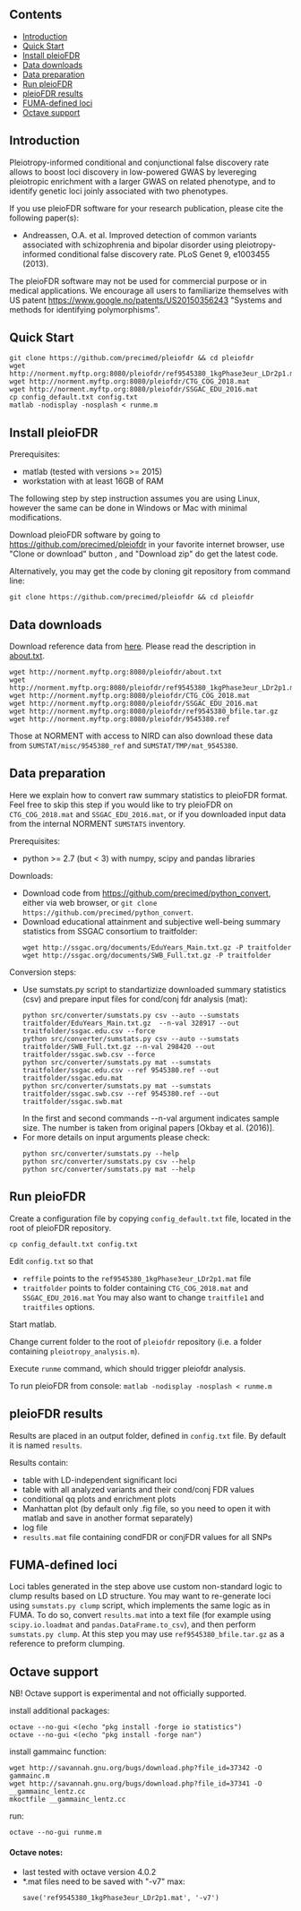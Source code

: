 ## Contents

* [Introduction](#introduction)
* [Quick Start](#quick-start)
* [Install pleioFDR](#install-pleiofdr)
* [Data downloads](#data-downloads)
* [Data preparation](#data-preparation)
* [Run pleioFDR](#run-pleiofdr)
* [pleioFDR results](#pleiofdr-results)
* [FUMA-defined loci](#fuma-defined-loci)
* [Octave support](#octave-support)

## Introduction

Pleiotropy-informed conditional and conjunctional false discovery rate allows to boost loci discovery in low-powered GWAS by levereging pleiotropic enrichment with a larger GWAS on related phenotype, and to identify genetic loci joinly associated with two phenotypes.

If you use pleioFDR software for your research publication, please cite the following paper(s):
* Andreassen, O.A. et al. Improved detection of common variants associated with schizophrenia and bipolar disorder using pleiotropy-informed conditional false discovery rate. PLoS Genet 9, e1003455 (2013). 

The pleioFDR software may not be used for commercial purpose or in medical applications.
We encourage all users to familiarize themselves with US patent https://www.google.no/patents/US20150356243 "Systems and methods for identifying polymorphisms".

## Quick Start

```
git clone https://github.com/precimed/pleiofdr && cd pleiofdr
wget http://norment.myftp.org:8080/pleiofdr/ref9545380_1kgPhase3eur_LDr2p1.mat
wget http://norment.myftp.org:8080/pleiofdr/CTG_COG_2018.mat
wget http://norment.myftp.org:8080/pleiofdr/SSGAC_EDU_2016.mat
cp config_default.txt config.txt
matlab -nodisplay -nosplash < runme.m
```

## Install pleioFDR

Prerequisites:
 - matlab (tested with versions >= 2015)
 - workstation with at least 16GB of RAM
 
The following step by step instruction assumes you are using Linux, however the same can be done in Windows or Mac with minimal modifications.

Download pleioFDR software by going to https://github.com/precimed/pleiofdr in your favorite internet browser, use "Clone or download" button , and "Download zip" do get the latest code.
  
Alternatively, you may get the code by cloning git repository from command line:
  ```
  git clone https://github.com/precimed/pleiofdr && cd pleiofdr
  ```

## Data downloads

Download reference data from [here](http://norment.myftp.org:8080/pleiofdr/). 
Please read the description in [about.txt](http://norment.myftp.org:8080/pleiofdr/about.txt).

  ```
  wget http://norment.myftp.org:8080/pleiofdr/about.txt
  wget http://norment.myftp.org:8080/pleiofdr/ref9545380_1kgPhase3eur_LDr2p1.mat
  wget http://norment.myftp.org:8080/pleiofdr/CTG_COG_2018.mat
  wget http://norment.myftp.org:8080/pleiofdr/SSGAC_EDU_2016.mat
  wget http://norment.myftp.org:8080/pleiofdr/ref9545380_bfile.tar.gz
  wget http://norment.myftp.org:8080/pleiofdr/9545380.ref
  ```

Those at NORMENT with access to NIRD can also download these data from ``SUMSTAT/misc/9545380_ref`` and ``SUMSTAT/TMP/mat_9545380``.

## Data preparation

Here we explain how to convert raw summary statistics to pleioFDR format.
Feel free to skip this step if you would like to try pleioFDR on ``CTG_COG_2018.mat`` and ``SSGAC_EDU_2016.mat``,
or if you downloaded input data from the internal NORMENT ``SUMSTATS`` inventory.

Prerequisites:
 - python >= 2.7 (but < 3) with numpy, scipy and pandas libraries

Downloads:
 - Download code from https://github.com/precimed/python_convert, either via web browser, or ``git clone https://github.com/precimed/python_convert``.
 - Download educational attainment and subjective well-being summary statistics
from SSGAC consortium to traitfolder:
   ```
   wget http://ssgac.org/documents/EduYears_Main.txt.gz -P traitfolder
   wget http://ssgac.org/documents/SWB_Full.txt.gz -P traitfolder
   ```

Conversion steps:
  - Use sumstats.py script to standartizize downloaded summary statistics (csv)
and prepare input files for cond/conj fdr analysis (mat):
    ```
    python src/converter/sumstats.py csv --auto --sumstats traitfolder/EduYears_Main.txt.gz  --n-val 328917 --out traitfolder/ssgac.edu.csv --force
    python src/converter/sumstats.py csv --auto --sumstats traitfolder/SWB_Full.txt.gz --n-val 298420 --out traitfolder/ssgac.swb.csv --force
    python src/converter/sumstats.py mat --sumstats traitfolder/ssgac.edu.csv --ref 9545380.ref --out traitfolder/ssgac.edu.mat
    python src/converter/sumstats.py mat --sumstats traitfolder/ssgac.swb.csv --ref 9545380.ref --out traitfolder/ssgac.swb.mat
    ```
    In the first and second commands --n-val argument indicates sample size. The number is taken from original papers [Okbay et al. (2016)].
  - For more details on input arguments please check:
    ```
    python src/converter/sumstats.py --help
    python src/converter/sumstats.py csv --help
    python src/converter/sumstats.py mat --help
    ```
 
## Run pleioFDR

  Create a configuration file by copying ``config_default.txt`` file, located in the root of pleioFDR repository.
  ```
  cp config_default.txt config.txt
  ```
  
  Edit ``config.txt`` so that 
  * ``reffile`` points to the ``ref9545380_1kgPhase3eur_LDr2p1.mat`` file
  * ``traitfolder`` points to folder containing ``CTG_COG_2018.mat`` and ``SSGAC_EDU_2016.mat``
  You may also want to change ``traitfile1`` and ``traitfiles`` options.
  
  Start matlab.
  
  Change current folder to the root of ``pleiofdr`` repository (i.e. a folder containing ``pleiotropy_analysis.m``).
  
  Execute ``runme`` command, which should trigger pleiofdr analysis.

  To run pleioFDR from console:
    ```
    matlab -nodisplay -nosplash < runme.m
    ```
    
## pleioFDR results

  Results are placed in an output folder, defined in ``config.txt`` file. By default it is named ``results``.
  
  Results contain:
   * table with LD-independent significant loci
   * table with all analyzed variants and their cond/conj FDR values
   * conditional qq plots and enrichment plots
   * Manhattan plot (by default only .fig file, so you need to open it with
     matlab and save in another format separately)
   * log file
   * ``results.mat`` file containing condFDR or conjFDR values for all SNPs

## FUMA-defined loci

  Loci tables generated in the step above use custom non-standard logic to clump results based on LD structure.
  You may want to re-generate loci using ``sumstats.py clump`` script, which implements the same logic as in FUMA.
  To do so,  convert ``results.mat`` into a text file (for example using ``scipy.io.loadmat``
  and ``pandas.DataFrame.to_csv``), and then perform ``sumstats.py clump``.
  At this step you may use ``ref9545380_bfile.tar.gz`` as a reference to preform clumping.

## Octave support

NB! Octave support is experimental and not officially supported.

install additional packages:
  ```
  octave --no-gui <(echo "pkg install -forge io statistics")
  octave --no-gui <(echo "pkg install -forge nan")
  ```

install  gammainc function:
  
  ```
  wget http://savannah.gnu.org/bugs/download.php?file_id=37342 -O gammainc.m
  wget http://savannah.gnu.org/bugs/download.php?file_id=37341 -O __gammainc_lentz.cc
  mkoctfile __gammainc_lentz.cc 
  ```

run:

  ```
  octave --no-gui runme.m
  ```

#### Octave notes:
* last tested with octave version 4.0.2
* *.mat files need to be saved with "-v7" max:
  ```
  save('ref9545380_1kgPhase3eur_LDr2p1.mat', '-v7') 
  ```
